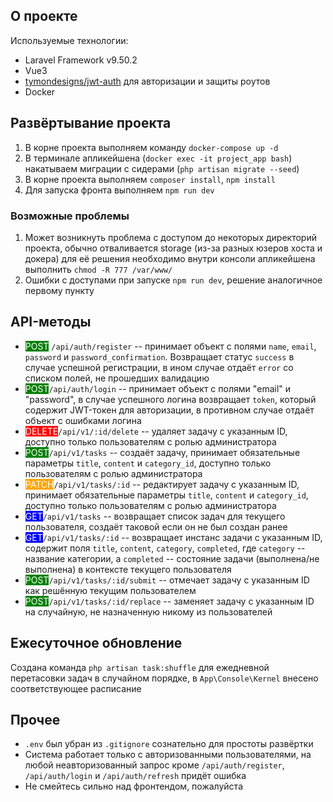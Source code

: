 ## О проекте

Используемые технологии:
- Laravel Framework v9.50.2
- Vue3
- [tymondesigns/jwt-auth](https://laravel.com/docs/session) для авторизации и защиты роутов
- Docker

## Развёртывание проекта
1. В корне проекта выполняем команду `docker-compose up -d`
2. В терминале апликейшена (`docker exec -it project_app bash`) накатываем миграции с сидерами (`php artisan migrate --seed`)
3. В корне проекта выполняем `composer install`, `npm install`
4. Для запуска фронта выполняем `npm run dev`

### Возможные проблемы
1. Может возникнуть проблема с доступом до некоторых директорий проекта, обычно отваливается storage (из-за разных юзеров хоста и докера)
для её решения необходимо внутри консоли апликейшена выполнить `chmod -R 777 /var/www/`
2. Ошибки с доступами при запуске  `npm run dev`, решение аналогичное первому пункту

## API-методы

* <span style="background: green; color: white">POST</span> `/api/auth/register` -- принимает объект с полями `name`, `email`, `password` и `password_confirmation`. 
Возвращает статус `success` в случае успешной регистрации, в ином случае отдаёт `error` со списком полей, не прошедших валидацию
* <span style="background: green; color: white">POST</span>`/api/auth/login` -- принимает объект с полями "email" и "password", в случае успешного логина возвращает `token`, который содержит JWT-токен для авторизации, в противном случае отдаёт объект с ошибками логина
* <span style="background: red; color: white">DELETE</span>`/api/v1/:id/delete` -- удаляет задачу с указанным ID, доступно только пользователям с ролью администратора
* <span style="background: green; color: white">POST</span>`/api/v1/tasks` -- создаёт задачу, принимает обязательные параметры `title`, `content` и `category_id`, доступно только пользователям с ролью администратора
* <span style="background: orange; color: white">PATCH</span>`/api/v1/tasks/:id` -- редактирует задачу с указанным ID, принимает обязательные параметры `title`, `content` и `category_id`, доступно только пользователям с ролью администратора
* <span style="background: blue; color: white">GET</span>`/api/v1/tasks` -- возвращает список задач для текущего пользователя, создаёт таковой если он не был создан ранее
* <span style="background: blue; color: white">GET</span>`/api/v1/tasks/:id` -- возвращает инстанс задачи с указанным ID, содержит поля `title`, `content`, `category`, `completed`, где `category` -- название категории, а `completed` -- состояние задачи (выполнена/не выполнена) в контексте текущего пользователя
* <span style="background: green; color: white">POST</span>`/api/v1/tasks/:id/submit` -- отмечает задачу с указанным ID как решённую текущим пользователем
* <span style="background: green; color: white">POST</span>`/api/v1/tasks/:id/replace` -- заменяет задачу с указанным ID на случайную, не назначенную никому из пользователей


## Ежесуточное обновление

Создана команда `php artisan task:shuffle` для ежедневной перетасовки задач в случайном порядке, в `App\Console\Kernel` внесено соответствующее расписание

## Прочее

* `.env` был убран из `.gitignore` сознательно для простоты развёртки
* Система работает только с авторизованными пользователями, на любой неавторизованный запрос кроме `/api/auth/register`, `/api/auth/login` и `/api/auth/refresh` придёт ошибка
* Не смейтесь сильно над фронтендом, пожалуйста
